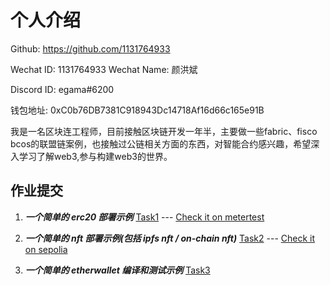 # 个人介绍

Github: https://github.com/1131764933

Wechat ID: 1131764933
Wechat Name: 颜洪斌

Discord ID: egama#6200

钱包地址: 0xC0b76DB7381C918943Dc14718Af16d66c165e91B

我是一名区块连工程师，目前接触区块链开发一年半，主要做一些fabric、fisco bcos的联盟链案例，也接触过公链相关方面的东西，对智能合约感兴趣，希望深入学习了解web3,参与构建web3的世界。


## 作业提交

1. ***一个简单的 erc20 部署示例***
[Task1](https://github.com/openbuildxyz/solidity_bootcamp/blob/main/members/1131764933task/%E4%BB%BB%E5%8A%A1%201%20%E5%8C%BA%E5%9D%97%E9%93%BE%E5%BC%80%E5%8F%91%E4%BE%8B%E5%AD%90-%E9%83%A8%E7%BD%B2%E4%B8%80%E4%B8%AAERC20%E4%BB%A3%E5%B8%81%20.docx) --- [Check it on metertest](https://scan-warringstakes.meter.io/address/0x95321ac23cd91d18cbe9c0d259ac9e6433737ad9?tab=5&p=1)

2. ***一个简单的 nft 部署示例(包括 ipfs nft / on-chain nft)***
[Task2](https://github.com/openbuildxyz/solidity_bootcamp/blob/main/members/1131764933task/%E4%BB%BB%E5%8A%A1%202%20-%20%E5%8F%91%E8%A1%8C%E4%B8%80%E4%B8%AAERC721%E7%9A%84NFT%E5%90%88%E7%BA%A6.docx) --- [Check it on sepolia](https://sepolia.etherscan.io/token/0x3BD3d8452fd32e2eB74e9B20C6554996c8E6b017)

3. ***一个简单的 etherwallet 编译和测试示例***
[Task3](https://github.com/openbuildxyz/solidity_bootcamp/blob/main/members/1131764933task/%E4%BB%BB%E5%8A%A1%E4%B8%89%E7%94%A8%20foundry%20%E6%A1%86%E6%9E%B6%E8%BF%9B%E8%A1%8C%E7%BC%96%E8%AF%91%EF%BC%8C%E5%B9%B6%E7%BC%96%E5%86%99%E6%B5%8B%E8%AF%95.docx) 

